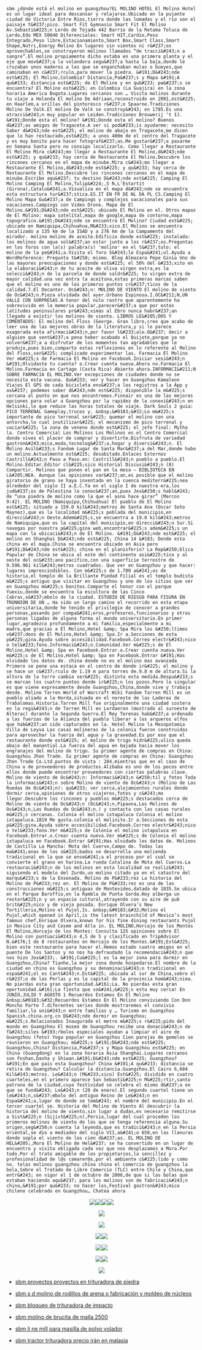 
```
sbm ¿dónde está el molino en guangzhou?EL MOLINO HOTEL El Molino Hotel es un lugar ideal para descansar y relajarse.Ubicado en la pujante ciudad de Victoria Entre Rios,tierra donde las lomadas y el rio son el paisaje t&#237;pico. Smart Fit Gymnasio Smart Fit El Molino Av.Sebasti&#225;n Lerdo de Tejada 442 Barrio de la Retama Toluca de Lerdo,Edo MEX 50040 Diferenciales: Smart HIT,Cardio,Peso Integrado,Peso libre,Estacionamiento,Smart Box,Smart Class,Smart Shape,Nutri,Energy Molino En lugares sin vientos ni r&#237;os aprovechables,se construyeron molinos llamados “de tracci&#243;n a sangre”.El molino propiamente dicho estaba en una primera planta y el eje que mov&#237;a la volandera segu&#237;a hasta la baja,donde le cruzaban unos maderos a los que se enganchaban mulas o bueyes,que caminaban en c&#237;rculo,para mover la piedra. &#191;D&#243;nde est&#225; El Molino,Colombia? Distancia,Pa&#237;s y Mapa &#191;A qu&#233; distancia est&#225; de El Molino y en qu&#233; pa&#237;s se encuentra? El Molino est&#225; en Colombia (La Guajira) en la zona horaria America Bogota.Lugares cercanos son … Visita molinos durante tu viaje a Holanda El molino De Adriaan,reconstruido en 2001,est&#225; en Haarlem,a orillas del pintoresco r&#237;o Spaarne.Tradiciones Molino De Valk.El molino De Valk se construy&#243; en 1785.Es una atracci&#243;n muy popular en Leiden.Tradiciones Brouwerij ‘t IJ. &#191;Donde esta el molino? &#191;Donde esta el molino? Buenos d&#237;as amigos de Tragacete.A ver si pod&#233;is ayudarme: necesito Saber d&#243;nde est&#225; el molino de abajo en Tragacete,me dicen que lo han restaurado,est&#225; a unos 400m de el centro del Tragacete y es muy bonito para hacer fotograf&#237;as.Me gustar&#237;a pasarme en Semana Santa pero no consigo localizarlo. Como llegar a Restaurante El Molino Mira c&#243;mo llegar a Restaurante El Molino,d&#243;nde est&#225; y qu&#233; hay cerca de Restaurante El Molino.Descubre los rincones cercanos en el mapa de minube.Mira c&#243;mo llegar a Restaurante El Molino,d&#243;nde est&#225; y qu&#233; hay cerca de Restaurante El Molino.Descubre los rincones cercanos en el mapa de minube.Escribe aqu&#237; tu destino D&#243;nde est&#225; Camping El Molino Camping El Molino,Tulip&#224;,S N,L'Estartit (Girona),Catalu&#241;a.Visualiza en el mapa d&#243;nde se encuentra esta estructura tur&#237;stica.ES.IT EN FR DE NL DA PL CS.Camping El Molino Mapa Gu&#237;a de Campings y complejos vacacionales para sus vacaciones.Campings con Video Drone. Mapa de El Molino.&#191;D&#243;nde est&#225; ubicado El Molino en el. Otros mapas de El Molino: mapa satelital,mapa de google,mapa de contorno,mapa topografico.&#191;D&#243;nde se encuentra El Molino? Ciudad est&#225; ubicado en Namiquipa,Chihuahua,M&#233;xico.El Molino se encuentra localizado a 135 km de la ISAD y a 276 km de la Campamento del mirador. molino molino de aceite.Edificio donde est&#225; instalada: los molinos de agua sol&#237;an estar junto a los r&#237;os.Preguntas en los foros con la(s) palabra(s) 'molino' en el t&#237;tulo: el molino de la pe&#241;a.Visita el foro S&#243;lo Espa&#241;ol.Ayuda a WordReference: Pregunta t&#250; mismo. Blog Almazara Pepe Ginia Uno de las mayores preocupaciones y donde est&#225; el 50% del &#233;xito en la elaboraci&#243;n de tu aceite de oliva virgen extra,es la selecci&#243;n de la parcela de donde saldr&#225; tu virgen extra de mayor calidad.una vez entra la aceituna,estas primeras marcas saben que el molino es uno de los primeros puntos cr&#237;ticos de la calidad.7.El Decanter. Oc&#243;n: MOLINO DE VIENTO El molino de viento de Oc&#243;n.Pieza olvidada del ayer.Urbano Espinosa.I.OC&#211;N,UN VALLE CON SORPRESAS.A tenor del nulo rastro que aparentemente ha sobrevivido en la memoria popular,parecer&#237;a que por estas latitudes peninsulares pr&#243;ximas al Ebro nunca habr&#237;an llegado a existir los molinos de viento. LIBROS LE&#205;DOS Y COMENTADOS: El molino del Floss (George. Gran libro,creo que acabo de leer una de las mejores obras de la literatura,y si le parece exagerada esta afirmaci&#243;n,por favor l&#233;alo.O&#237; decir a alguien que sent&#237;a pena haber acabado el Quijote,porque ya no volver&#237;a a disfrutar de los momentos tan agradables que le produjo,pues bien,comparto estas reflexiones en lo referente al Molino del Floss,ser&#225; complicado experimentar las. Farmacia El Molino Ver m&#225;s de Farmacia El Molino en Facebook.Iniciar sesi&#243;n &#191;Olvidaste tu cuenta? o.Crear cuenta nueva.Ahora no.Farmacia El Molino.Farmacia en Cartago (Costa Rica) Abierto ahora.INFORMACI&#211;N SOBRE FARMACIA EL MOLINO.Ver excepciones de ciudades donde no se necesita esta vacuna. Qu&#233; ver y hacer en Guangzhou Kamaleon Viajes El GPS de cada bicicleta env&#237;a los registros a la App y as&#237; podemos saber d&#243;nde est&#225; disponible la m&#225;s cercana al punto en que nos encontremos.Finnair es una de las mejores opciones para volar a Guangzhou por la rapidez de la conexi&#243;n en Helsinki,lo que reduce las horas totales de viaje. Dark Souls 2 guia: PICO TERRENAL Gameplay,trucos y. &nbsp;&#0183;&#32;Lo m&#225;s importante de pico terrenal ser&#225; quemar el molino con una antorcha,lo cual inutilizar&#225; el mecanismo de pico terrenal y vaciar&#225; la zona de veneno donde est&#225; el jefe final: Mytha la. Centro Comercial Los Molinos Los Molinos es el Centro Comercial donde vives el placer de comprar y divertirte.Disfruta de variedad gastron&#243;mica,moda,tecnolog&#237;a,hogar y diversi&#243;n. El Molino Avil&#233;s Fandom Lugar de Santa Mar&#237;a del Mar,donde hubo un molino.Actualmente est&#225; desabitado.Enlaces Externos Castrill&#243;n Paso a Paso.en: Castrill&#243;n pueblo a pueblo.El Molino.Editar.Editor cl&#225;sico Historial Discusi&#243;n (0) Compartir. Molinos que ponen el pan en la mesa — BIBLIOTECA EN L&#205;NEA. Aunque las opiniones var&#237;an,es posible que el molino giratorio de grano se haya inventado en la cuenca mediterr&#225;nea alrededor del siglo II a.E.C.Ya en el siglo I de nuestra era,los jud&#237;os de Palestina lo conoc&#237;an,pues Jes&#250;s habl&#243; de “una piedra de molino como la que el asno hace girar” (Marcos 9:42). EL MOLINO (Namiquipa,Chihuahua) El pueblo de El Molino est&#225; situado a 159.0 kil&#243;metros de Santa Ana (Oscar Soto Maynez),que es la localidad m&#225;s poblada del municipio,en direcci&#243;n Oeste.Adem&#225;s,se encuentra a 19.0 kil&#243;metros de Namiquipa,que es la capital del municipio,en direcci&#243;n Sur.Si navegas por nuestra p&#225;gina web,encontrar&#225;s adem&#225;s un mapa con la ubicaci&#243;n de El Molino. &#191;D&#243;nde est&#225; el molino en Shanghai D&#243;nde est&#225; China 14 &#183; Donde esta china en el mapa.China se encuentra ubicado en Asia pero &#191;D&#243;nde est&#225; china en el planisferio? La Rep&#250;blica Popular de China se ubica al este del continente asi&#225;tico y al oeste del oc&#233;ano pacifico,con una superficie terrestre de 9.596.961 kil&#243;metros cuadrados. Que ver en Guangzhou y que hacer: lugares imprescindibles. Con m&#225;s de 1.700 a&#241;os de historia,el templo de la Brillante Piedad Filial es el templo budista m&#225;s antiguo que visitar en Guangzhou y uno de los sitios que ver en Guangzhou m&#225;s bonitos.Comparte el honor con el parque Yuexiu,donde se encuentra la escultura de las Cinco Cabras,s&#237;mbolo de la ciudad. ESTUDIO DE RIESGO PARA FISURA EN TRUNNION DE UN … Ha sido un largo camino el recorrido en esta etapa universitaria,donde he tenido el privilegio de conocer a grandes personas,pasando por compa&#241;eros,profesores,funcionarios y otras personas ligadas de alguna forma al mundo universitario.En primer lugar,agradezco profundamente a mi familia,especialmente a mi madre,que gracias a El Molino,Hotel &amp; Spa Mira los &#250;ltimos v&#237;deos de El Molino,Hotel &amp; Spa.Ir a.Secciones de esta p&#225;gina.Ayuda sobre accesibilidad.Facebook.Correo electr&#243;nico o tel&#233;fono.Informaci&#243;n.Comunidad.Ver m&#225;s de El Molino,Hotel &amp; Spa en Facebook.Entrar.o.Crear cuenta nueva.Ver m&#225;s de El Molino,Hotel &amp; Spa en Facebook.Entrar &#191;Has olvidado los datos de. china donde no es el molino mas avanzada Primero se pone una estaca en el centro de donde ir&#225; el molino y se hace un c&#237;rculo de 1.19 m para torres de.9.8 m de altura.Si la altura de la torre cambia ser&#225; distinta esta medida.Despu&#233;s se marcan los cuatro puntos donde ir&#225;n los pozos.Pero lo singular es que viene expresamente desde Guangzhou,China,donde vive y trabaja desde. Molino Tarren World of Warcraft Wiki Fandom Tarren Mill es un pueblo aliado a la Horda,situada en el noreste de las Laderas de Trabalomas.Historia.Tarren Mill fue originalmente una ciudad costera en la regi&#243;n de Tarren Mill en Lordaeron (mostrado al suroeste de Alterac) durante la Segunda Guerra.El Rey Terenas hab&#237;a ordenado a las fuerzas de la Alianza del pueblo liberar a los arqueros elfos que hab&#237;an sido capturados en la. Hotel Molino la Mesopotamia Villa de Leyva Las casas molineras de la colonia fueron construidas para aprovechar la fuerza del agua y la gravedad.Es por eso que el restaurante donde est&#225; el molino de trigo hidr&#225;ulico queda abajo del manantial.La fuerza del agua en bajada hacia mover los engranajes del molino de trigo. Su primer agente de compras en China: Guangzhou Jhon Trade. Su primer agente de compras en China: Guangzhou Jhon Trade Co.Ltd.puntos de vista : 284.mientras que en el caso de China o de proveedores de productos.Alibaba es uno de los pocos entre ellos donde puede encontrar proveedores con ciertas palabras clave. Molino de viento de Oc&#243;n: Informaci&#243;n &#250;til y fotos Toda la informaci&#243;n sobre Molino de viento de Oc&#243;n (Molino de Las Ruedas de Oc&#243;n): qu&#233; ver cerca,alojamientos rurales donde dormir cerca,opiniones de otros viajeros,fotos y c&#243;mo llegar.Descubre los rincones y pueblos m&#225;s destacados cerca de Molino de viento de Oc&#243;n (Oc&#243;n,Pipaona,Los Molinos de Oc&#243;n,Las Ruedas de Oc&#243;n.) y contacta con las casas rurales m&#225;s cercanas. Colonia el molino ixtapaluca Colonia el molino ixtapaluca.1819 Me gusta.colonia el molinito.Ir a.Secciones de esta p&#225;gina.Ayuda sobre accesibilidad.Facebook.Correo electr&#243;nico o tel&#233;fono.Ver m&#225;s de Colonia el molino ixtapaluca en Facebook.Entrar.o.Crear cuenta nueva.Ver m&#225;s de Colonia el molino ixtapaluca en Facebook.Entrar &#191;Has olvidado los datos de. Molinos de Castilla La Mancha: Mota del Cuervo,Campo de. Todas las ma&#241;anas de los s&#225;bados se desarrolla una molienda tradicional en la que se ense&#241;a el proceso por el cual se convierte el grano en harina.La rueda Catalina de Mota del Cuervo.La restauraci&#243;n de los molinos en esta localidad se realiz&#243; siguiendo el modelo del Zurdo,un molino citado ya en el catastro del marqu&#233;s de la Ensenada. Molino de P&#233;rez La historia del Molino de P&#233;rez en. El Molino de P&#233;rez es una de las construcciones m&#225;s antiguas de Montevideo,datada de 1835.Se ubica en el Parque Baroffio,en la Rambla de Punta Gorda.Hoy alberga un restor&#225;n y un espacio cultural,atrayendo con su aire de pub brit&#225;nico y de vieja posada. Enrique Olvera’s New Tortilleria,Molino el Pujol,Is. &nbsp;&#0183;&#32;Molino el Pujol,which opened in April,is the latest brainchild of Mexico’s most famous chef,Enrique Olvera,known for his fine dining restaurants Pujol in Mexico City and Cosme and Atla in. EL MOLINO,Horcajo de los Montes El Molino,Horcajo de los Montes: Consulta 125 opiniones sobre El Molino con puntuaci&#243;n 4,5 de 5 y clasificado en TripAdvisor N.&#176;1 de 8 restaurantes en Horcajo de los Montes.&#191;Est&#225; bien este restaurante para hacer el.Hemos estado cuatro amigos en el puente De los Santos y no nos ha defraudado la recomendaci&#243;n que nos hizo Jos&#233;. &#191;Cu&#225;l es la mejor zona para dormir en Guangzhou,China? Tianhe,la mejor zona donde hospedarse.El nombre de la ciudad en chino es Guangzhou y su denominaci&#243;n tradicional en espa&#241;ol es Cant&#243;n.Est&#225; ubicada al sur de China,sobre el r&#237;o de las Perlas y es la capital de la provincia hom&#243;nima. No pierdas esta gran oportunidad.&#161;La. No pierdas esta gran oportunidad.&#161;La fiesta que so&#241;&#225;s esta muy cerca! En JUNIO,JULIO Y AGOSTO 1 Recuerdos Estamos En El Molino &nbsp;&#0183;&#32;Recuerdos Estamos En El Molino conviviendo Con Don Moncho Parte 7.diferentes series donde mostraremos el convivio familiar,la uni&#243;n entre familias y … Turismo en Guangzhou Spanish.china.org.cn D&#243;nde dormir en Guangzhou; m&#225;s.Relacionados Inaugurado el metro m&#225;s r&#225;pido del mundo en Guangzhou El museo de Guangzhou recibe una donaci&#243;n de f&#243;siles &#193;rboles especiales ayudan a limpiar el aire de Guangzhou (foto) Yoga popular en Guangzhou Cien parejas de gemelos se reunieron en Guangzhou; m&#225;s &#191;D&#243;nde est&#225; Guangzhou,China? Distancia,Pa&#237;s y Mapa Guangzhou est&#225; en China (Guangdong) en la zona horaria Asia Shanghai.Lugares cercanos son Foshan,Dasha y Shiwan.&#191;D&#243;nde est&#225; Guangzhou? &#191;En que pais esta Guangzhou? China &#191;A qu&#233; distancia se retira de Guangzhou? Calcular la distancia.Guangzhou.El Cairo 6,604 Kil&#243;metros. Le&#243;n (M&#233;xico) Est&#225; dividido en cuatro cuarteles,en el primero aparece San Sebasti&#225;n M&#225;rtir,santo patrono de la ciudad,cuya festividad se celebra el mismo d&#237;a en que se fund&#243; Le&#243;n (20 de enero).El segundo cuartel tiene un le&#243;n,s&#237;mbolo del antiguo Reino de Le&#243;n en Espa&#241;a,lugar de donde se tom&#243; el nombre del municipio.En el tercer cuartel se. Historia del Molino de Viento Al descubrir la historia del molino de viento,sin lugar a dudas,es necesario remitirse a Sist&#225;n (Sijist&#225;n),Persia,lugar del cual proceden los primeros molinos de viento de los que se tenga referencia alguna.Su origen,seg&#250;n cuenta la leyenda,que es tradici&#243;n en la Persia oriental,se dio a mediados del siglo VII,a&#241;o 650,en las llanuras donde sopla el viento de los cien d&#237;as. EL MOLINO DE HEL&#205;,Mora El Molino de Hel&#237; se ha convertido en un lugar de encuentro y visita obligada cada vez que nos desplazamos a Mora.Por todo.Por el trato amigable de los propietarios,la sencillez y profesionalidad de l@s camarer@s,por el ambiente c&#225;lido y como no. telas molinos guangzhou china china el comercio de guangzhou la bola,Sobre el Tratado de Libre Comercio (TLC) entre Chile y China,que entr&#243; en vigor el 1 de octubre de 2006,de que si las bolas que estaban haciendo aqu&#237; para los molinos son de fabricaci&#243;n china,&#191;por qu&#233; no hacer los,Festival gastron&#243;mico chileno celebrado en Guangzhou… Chatea ahora 
```

<div align="center">

<a href="https://es-mill.shibang-china.com/github&k=sbm+%C2%BFd%C3%B3nde+est%C3%A1+el+molino+en+guangzhou%3F"><img src="https://static.shibang-china.com/es/mill/index.jpg"></a><a href="https://es-mill.shibang-china.com/materials.htmlgithub&k=sbm+%C2%BFd%C3%B3nde+est%C3%A1+el+molino+en+guangzhou%3F"><img src="https://static.shibang-china.com/es/mill/materials.jpg"></a><a href="https://es-mill.shibang-china.com/about.htmlgithub&k=sbm+%C2%BFd%C3%B3nde+est%C3%A1+el+molino+en+guangzhou%3F"><img src="https://static.shibang-china.com/es/mill/about.jpg"></a><a href="https://es-mill.shibang-china.com/contact.htmlgithub&k=sbm+%C2%BFd%C3%B3nde+est%C3%A1+el+molino+en+guangzhou%3F"><img src="https://static.shibang-china.com/es/mill/contact.jpg"></a>

<a href="https://es-mill.shibang-china.com/github&k=sbm+%C2%BFd%C3%B3nde+est%C3%A1+el+molino+en+guangzhou%3F"><img src="https://static.shibang-china.com/es/mill/banner.jpg"></a>

<a href="https://swt.shibang-china.com/github&k=sbm+%C2%BFd%C3%B3nde+est%C3%A1+el+molino+en+guangzhou%3F"><img src="https://static.shibang-china.com/es/mill/chat.jpg"></a>

<a href="https://es-mill.shibang-china.com/products/vertical-roller-mill.htmlgithub&k=sbm+%C2%BFd%C3%B3nde+est%C3%A1+el+molino+en+guangzhou%3F"><img src="https://static.shibang-china.com/es/mill/vertical.jpg"></a><a href="https://es-mill.shibang-china.com/products/raymond-mill.htmlgithub&k=sbm+%C2%BFd%C3%B3nde+est%C3%A1+el+molino+en+guangzhou%3F"><img src="https://static.shibang-china.com/es/mill/raymond.jpg"></a>

<a href="https://es-mill.shibang-china.com/products/ultrafine-grinding-mill.htmlgithub&k=sbm+%C2%BFd%C3%B3nde+est%C3%A1+el+molino+en+guangzhou%3F"><img src="https://static.shibang-china.com/es/mill/ultrafine.jpg"></a><a href="https://es-mill.shibang-china.com/products/trapezium-grinding-mill.htmlgithub&k=sbm+%C2%BFd%C3%B3nde+est%C3%A1+el+molino+en+guangzhou%3F"><img src="https://static.shibang-china.com/es/mill/trapezium.jpg"></a>

<a href="https://es-mill.shibang-china.com/products/ball-mill.htmlgithub&k=sbm+%C2%BFd%C3%B3nde+est%C3%A1+el+molino+en+guangzhou%3F"><img src="https://static.shibang-china.com/es/mill/ball.jpg"></a><a href="https://es-mill.shibang-china.com/products/hammer-mill.htmlgithub&k=sbm+%C2%BFd%C3%B3nde+est%C3%A1+el+molino+en+guangzhou%3F"><img src="https://static.shibang-china.com/es/mill/hammer.jpg"></a>

<a href="https://swt.shibang-china.com/github&k=sbm+%C2%BFd%C3%B3nde+est%C3%A1+el+molino+en+guangzhou%3F"><img src="https://static.shibang-china.com/es/mill/case.jpg"></a>

</div>


* [sbm proyectos proyectos en trituradora de piedra](sbm%20proyectos%20proyectos%20en%20trituradora%20de%20piedra.md)

* [sbm s d molino de rodillos de arena o fabricación y moldeo de núcleos](sbm%20s%20d%20molino%20de%20rodillos%20de%20arena%20o%20fabricaci%C3%B3n%20y%20moldeo%20de%20n%C3%BAcleos.md)

* [sbm bloqueo de trituradora de impacto](sbm%20bloqueo%20de%20trituradora%20de%20impacto.md)

* [sbm molino de brucita de malla 2500](sbm%20molino%20de%20brucita%20de%20malla%202500.md)

* [sbm li ne mill para masilla de polvo volador](sbm%20li%20ne%20mill%20para%20masilla%20de%20polvo%20volador.md)

* [sbm tractor trituradora precio irán en malasia](sbm%20tractor%20trituradora%20precio%20ir%C3%A1n%20en%20malasia.md)